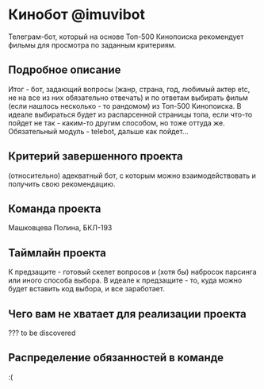 # Кинобот @imuvibot

Телеграм-бот, который на основе Топ-500 Кинопоиска рекомендует фильмы для просмотра по заданным критериям.

## Подробное описание

Итог - бот, задающий вопросы (жанр, страна, год, любимый актер etc, не на все из них обязательно отвечать) и по ответам выбирать фильм (если нашлось несколько - то рандомом) из Топ-500 Кинопоиска. В идеале выбираться будет из распарсенной страницы топа, если что-то пойдет не так - каким-то другим способом, но тоже оттуда же. Обязательный модуль - telebot, дальше как пойдет...

## Критерий завершенного проекта

(относительно) адекватный бот, с которым можно взаимодействовать и получить свою рекомендацию.

## Команда проекта

Машковцева Полина, БКЛ-193

## Таймлайн проекта

К предзащите - готовый скелет вопросов и (хотя бы) набросок парсинга или иного способа выбора. В идеале к предзащите - то, куда можно будет вставить код выбора, и все заработает.

## Чего вам не хватает для реализации проекта

??? to be discovered

## Распределение обязанностей в команде

:(
